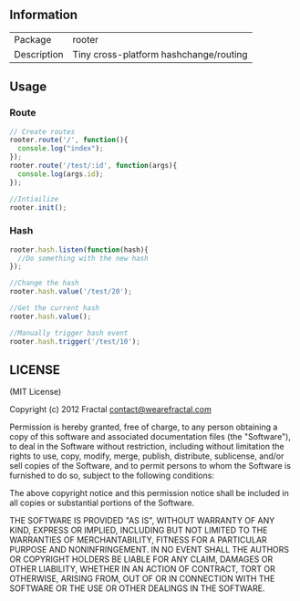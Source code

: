## Information

<table>
<tr>
<td>Package</td><td>rooter</td>
</tr>
<tr>
<td>Description</td>
<td>Tiny cross-platform hashchange/routing</td>
</tr>
</table>

## Usage

### Route

```javascript
// Create routes
rooter.route('/', function(){
  console.log("index");
});
rooter.route('/test/:id', function(args){
  console.log(args.id);
});

//Intiailize
rooter.init();
```

### Hash

```javascript
rooter.hash.listen(function(hash){
  //Do something with the new hash
});

//Change the hash
rooter.hash.value('/test/20');

//Get the current hash
rooter.hash.value();

//Manually trigger hash event
rooter.hash.trigger('/test/10');
```

## LICENSE

(MIT License)

Copyright (c) 2012 Fractal <contact@wearefractal.com>

Permission is hereby granted, free of charge, to any person obtaining
a copy of this software and associated documentation files (the
"Software"), to deal in the Software without restriction, including
without limitation the rights to use, copy, modify, merge, publish,
distribute, sublicense, and/or sell copies of the Software, and to
permit persons to whom the Software is furnished to do so, subject to
the following conditions:

The above copyright notice and this permission notice shall be
included in all copies or substantial portions of the Software.

THE SOFTWARE IS PROVIDED "AS IS", WITHOUT WARRANTY OF ANY KIND,
EXPRESS OR IMPLIED, INCLUDING BUT NOT LIMITED TO THE WARRANTIES OF
MERCHANTABILITY, FITNESS FOR A PARTICULAR PURPOSE AND
NONINFRINGEMENT. IN NO EVENT SHALL THE AUTHORS OR COPYRIGHT HOLDERS BE
LIABLE FOR ANY CLAIM, DAMAGES OR OTHER LIABILITY, WHETHER IN AN ACTION
OF CONTRACT, TORT OR OTHERWISE, ARISING FROM, OUT OF OR IN CONNECTION
WITH THE SOFTWARE OR THE USE OR OTHER DEALINGS IN THE SOFTWARE.
